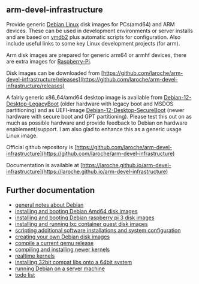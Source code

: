 arm-devel-infrastructure
------------------------

Provide generic [Debian Linux](https://www.debian.org/) disk images for
PCs(amd64) and ARM devices. These can be used in development environments
or server installs and are based on [vmdb2](https://vmdb2.liw.fi/) plus
automatic scripts for configuration.
Also include useful links to some key Linux development projects (for arm).

Arm disk images are prepared for generic arm64 or armhf devices,
there are extra images for [Raspberry-Pi](https://www.raspberrypi.org/).

Disk images can be downloaded from [https://github.com/laroche/arm-devel-infrastructure/releases](https://github.com/laroche/arm-devel-infrastructure/releases)

A fairly generic x86_64/amd64 desktop image is available from
[Debian-12-Desktop-LegacyBoot](https://drive.google.com/file/d/1JfyKxd_X1RSg0jI7p6XFXRO1-dIXwrZX/view?usp=sharing) (older hardware with legacy boot and MSDOS partitioning)
and as UEFI-image
[Debian-12-Desktop-SecureBoot](https://drive.google.com/file/d/1F3UicklztS9bVhxdNvqjM_IYyYyVkDQP/view?usp=sharing) (newer hardware with secure boot and GPT partitioning).
Please test this out on as much as possible hardware and provide feedback to Debian on hardware enablement/support. I am also glad to enhance this as a
generic usage Linux image.

Official github repository is [https://github.com/laroche/arm-devel-infrastructure](https://github.com/laroche/arm-devel-infrastructure)

Documentation is available at [https://laroche.github.io/arm-devel-infrastructure](https://laroche.github.io/arm-devel-infrastructure)


Further documentation
---------------------

- [general notes about Debian](Debian.md)
- [installing and booting Debian Amd64 disk images](DebianAmd64.md)
- [installing and booting Debian raspberry pi 3 disk images](DebianRpi3.md)
- [installing and running lxc container guest disk images](DebianLxc.md)
- [scripting additional software installations and system configuration](DebianSetup.md)
- [creating your own Debian disk images](DebianImageRebuild.md)
- [compile a current qemu release](Qemu.md)
- [compiling and installing newer kernels](DebianKernel.md)
- [realtime kernels](DebianRealTime.md)
- [installing 32bit compat libs onto a 64bit system](DebianCompatLibs.md)
- [running Debian on a server machine](DebianServer.md)
- [todo list](TODO.md)

